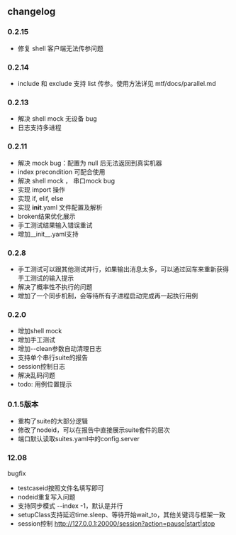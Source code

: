 ## changelog
### 0.2.15
- 修复 shell 客户端无法传参问题

### 0.2.14
- include 和 exclude 支持 list 传参。使用方法详见 mtf/docs/parallel.md

### 0.2.13
- 解决 shell mock 无设备 bug
- 日志支持多进程

### 0.2.11
- 解决 mock bug：配置为 null 后无法返回到真实机器
- index precondition 可配合使用
- 解决 shell mock ， 串口mock bug
- 实现 import 操作
- 实现 if, elif, else
- 实现 __init__.yaml 文件配置及解析
- broken结果优化展示
- 手工测试结果输入错误重试
- 增加__init__.yaml支持


### 0.2.8

- 手工测试可以跟其他测试并行，如果输出消息太多，可以通过回车来重新获得手工测试的输入提示
- 解决了概率性不执行的问题
- 增加了一个同步机制，会等待所有子进程启动完成再一起执行用例

### 0.2.0

- 增加shell mock
- 增加手工测试
- 增加--clean参数自动清理日志
- 支持单个串行suite的报告
- session控制日志
- 解决乱码问题
- todo: 用例位置提示

### 0.1.5版本

- 重构了suite的大部分逻辑
- 修改了nodeid，可以在报告中直接展示suite套件的层次
- 端口默认读取suites.yaml中的config.server

### 12.08

bugfix

- testcaseid按照文件名填写即可
- nodeid重复写入问题
- 支持同步模式 --index -1，默认是并行
- setupClass支持延迟time.sleep、等待开始wait_to，其他关键词与框架一致
- session控制 http://127.0.0.1:20000/session?action=pause|start|stop